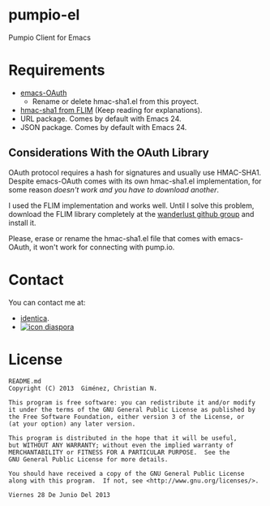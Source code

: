 # pumpio-el

Pumpio Client for Emacs

# Requirements

* [emacs-OAuth](https://github.com/psanford/emacs-oauth) 
  * Rename or delete hmac-sha1.el from this proyect.
* [hmac-sha1 from FLIM](https://github.com/wanderlust/flim) (Keep reading for explanations).
* URL package. Comes by default with Emacs 24.
* JSON package. Comes by default with Emacs 24.

## Considerations With the OAuth Library

OAuth protocol requires a hash for signatures and usually use HMAC-SHA1. Despite emacs-OAuth comes with its own hmac-sha1.el implementation, for some reason *doesn't work and you have to download another*.

I used the FLIM implementation and works well. Until I solve this problem, download the FLIM library completely at the [wanderlust github group](https://github.com/wanderlust/flim) and install it.

Please, erase or rename the hmac-sha1.el file that comes with emacs-OAuth, it won't work for connecting with pump.io.

# Contact

You can contact me at:

* [identica](https://identi.ca/cnngimenez).
* [ ![icon](https://joindiaspora.com/favicon.ico) diaspora](https://joindiaspora.com/people/4d23eaf32c174309a500522a)

# License


    README.md
    Copyright (C) 2013  Giménez, Christian N.

    This program is free software: you can redistribute it and/or modify
    it under the terms of the GNU General Public License as published by
    the Free Software Foundation, either version 3 of the License, or
    (at your option) any later version.

    This program is distributed in the hope that it will be useful,
    but WITHOUT ANY WARRANTY; without even the implied warranty of
    MERCHANTABILITY or FITNESS FOR A PARTICULAR PURPOSE.  See the
    GNU General Public License for more details.

    You should have received a copy of the GNU General Public License
    along with this program.  If not, see <http://www.gnu.org/licenses/>.

    Viernes 28 De Junio Del 2013


